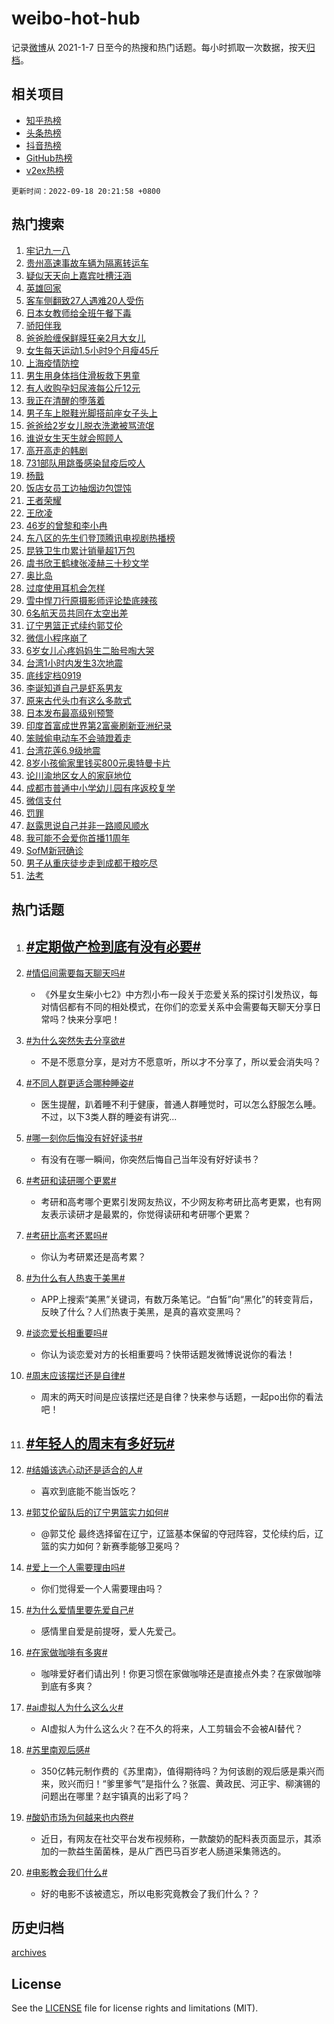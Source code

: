 # weibo-hot-hub

记录[微博](https://www.weibo.com)从 2021-1-7 日至今的热搜和热门话题。每小时抓取一次数据，按天[归档](archives)。

## 相关项目

- [知乎热榜](https://github.com/lonnyzhang423/zhihu-hot-hub)
- [头条热榜](https://github.com/lonnyzhang423/toutiao-hot-hub)
- [抖音热榜](https://github.com/lonnyzhang423/douyin-hot-hub)
- [GitHub热榜](https://github.com/lonnyzhang423/github-hot-hub)
- [v2ex热榜](https://github.com/lonnyzhang423/v2ex-hot-hub)


`更新时间：2022-09-18 20:21:58 +0800`

## 热门搜索

1. [牢记九一八](https://m.weibo.cn/search?containerid=100103type%3D1%26t%3D10%26q%3D%23%E7%89%A2%E8%AE%B0%E4%B9%9D%E4%B8%80%E5%85%AB%23&stream_entry_id=51&isnewpage=1&extparam=seat%3D1%26dgr%3D0%26cate%3D10103%26filter_type%3Drealtimehot%26c_type%3D51%26pos%3D0%26display_time%3D1663503717%26pre_seqid%3D1663503717488018222642&luicode=10000011&lfid=106003type%253D25%2526t%253D3%2526disable_hot%253D1%2526filter_type%253Drealtimehot)
1. [贵州高速事故车辆为隔离转运车](https://m.weibo.cn/search?containerid=100103type%3D1%26t%3D10%26q%3D%23%E8%B4%B5%E5%B7%9E%E9%AB%98%E9%80%9F%E4%BA%8B%E6%95%85%E8%BD%A6%E8%BE%86%E4%B8%BA%E9%9A%94%E7%A6%BB%E8%BD%AC%E8%BF%90%E8%BD%A6%23&stream_entry_id=31&isnewpage=1&extparam=seat%3D1%26dgr%3D0%26realpos%3D1%26cate%3D0%26c_type%3D31%26pos%3D0%26lcate%3D5001%26flag%3D1%26filter_type%3Drealtimehot%26band_rank%3D1%26q%3D%2523%25E8%25B4%25B5%25E5%25B7%259E%25E9%25AB%2598%25E9%2580%259F%25E4%25BA%258B%25E6%2595%2585%25E8%25BD%25A6%25E8%25BE%2586%25E4%25B8%25BA%25E9%259A%2594%25E7%25A6%25BB%25E8%25BD%25AC%25E8%25BF%2590%25E8%25BD%25A6%2523%26display_time%3D1663503717%26pre_seqid%3D1663503717488018222642&luicode=10000011&lfid=106003type%253D25%2526t%253D3%2526disable_hot%253D1%2526filter_type%253Drealtimehot)
1. [疑似天天向上嘉宾吐槽汪涵](https://m.weibo.cn/search?containerid=100103type%3D1%26t%3D10%26q%3D%23%E7%96%91%E4%BC%BC%E5%A4%A9%E5%A4%A9%E5%90%91%E4%B8%8A%E5%98%89%E5%AE%BE%E5%90%90%E6%A7%BD%E6%B1%AA%E6%B6%B5%23&stream_entry_id=31&isnewpage=1&extparam=seat%3D1%26dgr%3D0%26realpos%3D2%26cate%3D0%26c_type%3D31%26pos%3D1%26lcate%3D5001%26flag%3D2%26filter_type%3Drealtimehot%26band_rank%3D2%26q%3D%2523%25E7%2596%2591%25E4%25BC%25BC%25E5%25A4%25A9%25E5%25A4%25A9%25E5%2590%2591%25E4%25B8%258A%25E5%2598%2589%25E5%25AE%25BE%25E5%2590%2590%25E6%25A7%25BD%25E6%25B1%25AA%25E6%25B6%25B5%2523%26display_time%3D1663503717%26pre_seqid%3D1663503717488018222642&luicode=10000011&lfid=106003type%253D25%2526t%253D3%2526disable_hot%253D1%2526filter_type%253Drealtimehot)
1. [英雄回家](https://m.weibo.cn/search?containerid=100103type%3D1%26t%3D10%26q%3D%23%E8%8B%B1%E9%9B%84%E5%9B%9E%E5%AE%B6%23&stream_entry_id=31&isnewpage=1&extparam=seat%3D1%26dgr%3D0%26realpos%3D3%26cate%3D0%26c_type%3D31%26pos%3D2%26lcate%3D5001%26flag%3D0%26filter_type%3Drealtimehot%26band_rank%3D3%26q%3D%2523%25E8%258B%25B1%25E9%259B%2584%25E5%259B%259E%25E5%25AE%25B6%2523%26display_time%3D1663503717%26pre_seqid%3D1663503717488018222642&luicode=10000011&lfid=106003type%253D25%2526t%253D3%2526disable_hot%253D1%2526filter_type%253Drealtimehot)
1. [客车侧翻致27人遇难20人受伤](https://m.weibo.cn/search?containerid=100103type%3D1%26t%3D10%26q%3D%23%E5%AE%A2%E8%BD%A6%E4%BE%A7%E7%BF%BB%E8%87%B427%E4%BA%BA%E9%81%87%E9%9A%BE20%E4%BA%BA%E5%8F%97%E4%BC%A4%23&stream_entry_id=31&isnewpage=1&extparam=seat%3D1%26dgr%3D0%26realpos%3D4%26cate%3D0%26c_type%3D31%26pos%3D3%26lcate%3D5001%26flag%3D0%26filter_type%3Drealtimehot%26band_rank%3D4%26q%3D%2523%25E5%25AE%25A2%25E8%25BD%25A6%25E4%25BE%25A7%25E7%25BF%25BB%25E8%2587%25B427%25E4%25BA%25BA%25E9%2581%2587%25E9%259A%25BE20%25E4%25BA%25BA%25E5%258F%2597%25E4%25BC%25A4%2523%26display_time%3D1663503717%26pre_seqid%3D1663503717488018222642&luicode=10000011&lfid=106003type%253D25%2526t%253D3%2526disable_hot%253D1%2526filter_type%253Drealtimehot)
1. [日本女教师给全班午餐下毒](https://m.weibo.cn/search?containerid=100103type%3D1%26t%3D10%26q%3D%23%E6%97%A5%E6%9C%AC%E5%A5%B3%E6%95%99%E5%B8%88%E7%BB%99%E5%85%A8%E7%8F%AD%E5%8D%88%E9%A4%90%E4%B8%8B%E6%AF%92%23&stream_entry_id=31&isnewpage=1&extparam=seat%3D1%26dgr%3D0%26realpos%3D5%26cate%3D0%26c_type%3D31%26pos%3D4%26lcate%3D5001%26flag%3D2%26filter_type%3Drealtimehot%26band_rank%3D5%26q%3D%2523%25E6%2597%25A5%25E6%259C%25AC%25E5%25A5%25B3%25E6%2595%2599%25E5%25B8%2588%25E7%25BB%2599%25E5%2585%25A8%25E7%258F%25AD%25E5%258D%2588%25E9%25A4%2590%25E4%25B8%258B%25E6%25AF%2592%2523%26display_time%3D1663503717%26pre_seqid%3D1663503717488018222642&luicode=10000011&lfid=106003type%253D25%2526t%253D3%2526disable_hot%253D1%2526filter_type%253Drealtimehot)
1. [骄阳伴我](https://m.weibo.cn/search?containerid=100103type%3D1%26t%3D10%26q%3D%23%E9%AA%84%E9%98%B3%E4%BC%B4%E6%88%91%23&stream_entry_id=31&isnewpage=1&extparam=seat%3D1%26dgr%3D0%26realpos%3D6%26cate%3D0%26c_type%3D31%26pos%3D5%26lcate%3D5001%26flag%3D1%26filter_type%3Drealtimehot%26band_rank%3D6%26q%3D%2523%25E9%25AA%2584%25E9%2598%25B3%25E4%25BC%25B4%25E6%2588%2591%2523%26display_time%3D1663503717%26pre_seqid%3D1663503717488018222642&luicode=10000011&lfid=106003type%253D25%2526t%253D3%2526disable_hot%253D1%2526filter_type%253Drealtimehot)
1. [爸爸脸缠保鲜膜狂亲2月大女儿](https://m.weibo.cn/search?containerid=100103type%3D1%26t%3D10%26q%3D%23%E7%88%B8%E7%88%B8%E8%84%B8%E7%BC%A0%E4%BF%9D%E9%B2%9C%E8%86%9C%E7%8B%82%E4%BA%B22%E6%9C%88%E5%A4%A7%E5%A5%B3%E5%84%BF%23&stream_entry_id=31&isnewpage=1&extparam=seat%3D1%26dgr%3D0%26realpos%3D7%26cate%3D0%26c_type%3D31%26pos%3D6%26lcate%3D5001%26flag%3D0%26filter_type%3Drealtimehot%26band_rank%3D7%26q%3D%2523%25E7%2588%25B8%25E7%2588%25B8%25E8%2584%25B8%25E7%25BC%25A0%25E4%25BF%259D%25E9%25B2%259C%25E8%2586%259C%25E7%258B%2582%25E4%25BA%25B22%25E6%259C%2588%25E5%25A4%25A7%25E5%25A5%25B3%25E5%2584%25BF%2523%26display_time%3D1663503717%26pre_seqid%3D1663503717488018222642&luicode=10000011&lfid=106003type%253D25%2526t%253D3%2526disable_hot%253D1%2526filter_type%253Drealtimehot)
1. [女生每天运动1.5小时9个月瘦45斤](https://m.weibo.cn/search?containerid=100103type%3D1%26t%3D10%26q%3D%23%E5%A5%B3%E7%94%9F%E6%AF%8F%E5%A4%A9%E8%BF%90%E5%8A%A81.5%E5%B0%8F%E6%97%B69%E4%B8%AA%E6%9C%88%E7%98%A645%E6%96%A4%23&stream_entry_id=31&isnewpage=1&extparam=seat%3D1%26dgr%3D0%26realpos%3D8%26cate%3D0%26c_type%3D31%26pos%3D7%26lcate%3D5001%26flag%3D0%26filter_type%3Drealtimehot%26band_rank%3D8%26q%3D%2523%25E5%25A5%25B3%25E7%2594%259F%25E6%25AF%258F%25E5%25A4%25A9%25E8%25BF%2590%25E5%258A%25A81.5%25E5%25B0%258F%25E6%2597%25B69%25E4%25B8%25AA%25E6%259C%2588%25E7%2598%25A645%25E6%2596%25A4%2523%26display_time%3D1663503717%26pre_seqid%3D1663503717488018222642&luicode=10000011&lfid=106003type%253D25%2526t%253D3%2526disable_hot%253D1%2526filter_type%253Drealtimehot)
1. [上海疫情防控](https://m.weibo.cn/search?containerid=100103type%3D1%26t%3D10%26q%3D%E4%B8%8A%E6%B5%B7%E7%96%AB%E6%83%85%E9%98%B2%E6%8E%A7&stream_entry_id=31&isnewpage=1&extparam=seat%3D1%26dgr%3D0%26realpos%3D9%26cate%3D0%26c_type%3D31%26pos%3D8%26lcate%3D5001%26flag%3D0%26filter_type%3Drealtimehot%26band_rank%3D9%26q%3D%25E4%25B8%258A%25E6%25B5%25B7%25E7%2596%25AB%25E6%2583%2585%25E9%2598%25B2%25E6%258E%25A7%26display_time%3D1663503717%26pre_seqid%3D1663503717488018222642&luicode=10000011&lfid=106003type%253D25%2526t%253D3%2526disable_hot%253D1%2526filter_type%253Drealtimehot)
1. [男生用身体挡住滑板救下男童](https://m.weibo.cn/search?containerid=100103type%3D1%26t%3D10%26q%3D%23%E7%94%B7%E7%94%9F%E7%94%A8%E8%BA%AB%E4%BD%93%E6%8C%A1%E4%BD%8F%E6%BB%91%E6%9D%BF%E6%95%91%E4%B8%8B%E7%94%B7%E7%AB%A5%23&stream_entry_id=31&isnewpage=1&extparam=seat%3D1%26dgr%3D0%26realpos%3D10%26cate%3D0%26c_type%3D31%26pos%3D9%26lcate%3D5001%26flag%3D1%26filter_type%3Drealtimehot%26band_rank%3D10%26q%3D%2523%25E7%2594%25B7%25E7%2594%259F%25E7%2594%25A8%25E8%25BA%25AB%25E4%25BD%2593%25E6%258C%25A1%25E4%25BD%258F%25E6%25BB%2591%25E6%259D%25BF%25E6%2595%2591%25E4%25B8%258B%25E7%2594%25B7%25E7%25AB%25A5%2523%26display_time%3D1663503717%26pre_seqid%3D1663503717488018222642&luicode=10000011&lfid=106003type%253D25%2526t%253D3%2526disable_hot%253D1%2526filter_type%253Drealtimehot)
1. [有人收购孕妇尿液每公斤12元](https://m.weibo.cn/search?containerid=100103type%3D1%26t%3D10%26q%3D%23%E6%9C%89%E4%BA%BA%E6%94%B6%E8%B4%AD%E5%AD%95%E5%A6%87%E5%B0%BF%E6%B6%B2%E6%AF%8F%E5%85%AC%E6%96%A412%E5%85%83%23&stream_entry_id=31&isnewpage=1&extparam=seat%3D1%26dgr%3D0%26realpos%3D11%26cate%3D0%26c_type%3D31%26pos%3D10%26lcate%3D5001%26flag%3D2%26filter_type%3Drealtimehot%26band_rank%3D11%26q%3D%2523%25E6%259C%2589%25E4%25BA%25BA%25E6%2594%25B6%25E8%25B4%25AD%25E5%25AD%2595%25E5%25A6%2587%25E5%25B0%25BF%25E6%25B6%25B2%25E6%25AF%258F%25E5%2585%25AC%25E6%2596%25A412%25E5%2585%2583%2523%26display_time%3D1663503717%26pre_seqid%3D1663503717488018222642&luicode=10000011&lfid=106003type%253D25%2526t%253D3%2526disable_hot%253D1%2526filter_type%253Drealtimehot)
1. [我正在清醒的堕落着](https://m.weibo.cn/search?containerid=100103type%3D1%26t%3D10%26q%3D%23%E6%88%91%E6%AD%A3%E5%9C%A8%E6%B8%85%E9%86%92%E7%9A%84%E5%A0%95%E8%90%BD%E7%9D%80%23&stream_entry_id=31&isnewpage=1&extparam=seat%3D1%26dgr%3D0%26realpos%3D12%26cate%3D0%26c_type%3D31%26pos%3D11%26lcate%3D5001%26flag%3D1%26filter_type%3Drealtimehot%26band_rank%3D12%26q%3D%2523%25E6%2588%2591%25E6%25AD%25A3%25E5%259C%25A8%25E6%25B8%2585%25E9%2586%2592%25E7%259A%2584%25E5%25A0%2595%25E8%2590%25BD%25E7%259D%2580%2523%26display_time%3D1663503717%26pre_seqid%3D1663503717488018222642&luicode=10000011&lfid=106003type%253D25%2526t%253D3%2526disable_hot%253D1%2526filter_type%253Drealtimehot)
1. [男子车上脱鞋光脚搭前座女子头上](https://m.weibo.cn/search?containerid=100103type%3D1%26t%3D10%26q%3D%23%E7%94%B7%E5%AD%90%E8%BD%A6%E4%B8%8A%E8%84%B1%E9%9E%8B%E5%85%89%E8%84%9A%E6%90%AD%E5%89%8D%E5%BA%A7%E5%A5%B3%E5%AD%90%E5%A4%B4%E4%B8%8A%23&stream_entry_id=31&isnewpage=1&extparam=seat%3D1%26dgr%3D0%26realpos%3D13%26cate%3D0%26c_type%3D31%26pos%3D12%26lcate%3D5001%26flag%3D1%26filter_type%3Drealtimehot%26band_rank%3D13%26q%3D%2523%25E7%2594%25B7%25E5%25AD%2590%25E8%25BD%25A6%25E4%25B8%258A%25E8%2584%25B1%25E9%259E%258B%25E5%2585%2589%25E8%2584%259A%25E6%2590%25AD%25E5%2589%258D%25E5%25BA%25A7%25E5%25A5%25B3%25E5%25AD%2590%25E5%25A4%25B4%25E4%25B8%258A%2523%26display_time%3D1663503717%26pre_seqid%3D1663503717488018222642&luicode=10000011&lfid=106003type%253D25%2526t%253D3%2526disable_hot%253D1%2526filter_type%253Drealtimehot)
1. [爸爸给2岁女儿脱衣洗漱被骂流氓](https://m.weibo.cn/search?containerid=100103type%3D1%26t%3D10%26q%3D%23%E7%88%B8%E7%88%B8%E7%BB%992%E5%B2%81%E5%A5%B3%E5%84%BF%E8%84%B1%E8%A1%A3%E6%B4%97%E6%BC%B1%E8%A2%AB%E9%AA%82%E6%B5%81%E6%B0%93%23&stream_entry_id=31&isnewpage=1&extparam=seat%3D1%26dgr%3D0%26realpos%3D14%26cate%3D0%26c_type%3D31%26pos%3D13%26lcate%3D5001%26flag%3D0%26filter_type%3Drealtimehot%26band_rank%3D14%26q%3D%2523%25E7%2588%25B8%25E7%2588%25B8%25E7%25BB%25992%25E5%25B2%2581%25E5%25A5%25B3%25E5%2584%25BF%25E8%2584%25B1%25E8%25A1%25A3%25E6%25B4%2597%25E6%25BC%25B1%25E8%25A2%25AB%25E9%25AA%2582%25E6%25B5%2581%25E6%25B0%2593%2523%26display_time%3D1663503717%26pre_seqid%3D1663503717488018222642&luicode=10000011&lfid=106003type%253D25%2526t%253D3%2526disable_hot%253D1%2526filter_type%253Drealtimehot)
1. [谁说女生天生就会照顾人](https://m.weibo.cn/search?containerid=100103type%3D1%26t%3D10%26q%3D%23%E8%B0%81%E8%AF%B4%E5%A5%B3%E7%94%9F%E5%A4%A9%E7%94%9F%E5%B0%B1%E4%BC%9A%E7%85%A7%E9%A1%BE%E4%BA%BA%23&stream_entry_id=31&isnewpage=1&extparam=seat%3D1%26dgr%3D0%26realpos%3D15%26cate%3D0%26c_type%3D31%26pos%3D14%26lcate%3D5001%26flag%3D1%26filter_type%3Drealtimehot%26band_rank%3D15%26q%3D%2523%25E8%25B0%2581%25E8%25AF%25B4%25E5%25A5%25B3%25E7%2594%259F%25E5%25A4%25A9%25E7%2594%259F%25E5%25B0%25B1%25E4%25BC%259A%25E7%2585%25A7%25E9%25A1%25BE%25E4%25BA%25BA%2523%26display_time%3D1663503717%26pre_seqid%3D1663503717488018222642&luicode=10000011&lfid=106003type%253D25%2526t%253D3%2526disable_hot%253D1%2526filter_type%253Drealtimehot)
1. [高开高走的韩剧](https://m.weibo.cn/search?containerid=100103type%3D1%26t%3D10%26q%3D%23%E9%AB%98%E5%BC%80%E9%AB%98%E8%B5%B0%E7%9A%84%E9%9F%A9%E5%89%A7%23&stream_entry_id=31&isnewpage=1&extparam=seat%3D1%26dgr%3D0%26realpos%3D16%26cate%3D0%26c_type%3D31%26pos%3D15%26lcate%3D5001%26flag%3D1%26filter_type%3Drealtimehot%26band_rank%3D16%26q%3D%2523%25E9%25AB%2598%25E5%25BC%2580%25E9%25AB%2598%25E8%25B5%25B0%25E7%259A%2584%25E9%259F%25A9%25E5%2589%25A7%2523%26display_time%3D1663503717%26pre_seqid%3D1663503717488018222642&luicode=10000011&lfid=106003type%253D25%2526t%253D3%2526disable_hot%253D1%2526filter_type%253Drealtimehot)
1. [731部队用跳蚤感染鼠疫后咬人](https://m.weibo.cn/search?containerid=100103type%3D1%26t%3D10%26q%3D%23731%E9%83%A8%E9%98%9F%E7%94%A8%E8%B7%B3%E8%9A%A4%E6%84%9F%E6%9F%93%E9%BC%A0%E7%96%AB%E5%90%8E%E5%92%AC%E4%BA%BA%23&stream_entry_id=31&isnewpage=1&extparam=seat%3D1%26dgr%3D0%26realpos%3D17%26cate%3D0%26c_type%3D31%26pos%3D16%26lcate%3D5001%26flag%3D1%26filter_type%3Drealtimehot%26band_rank%3D17%26q%3D%2523731%25E9%2583%25A8%25E9%2598%259F%25E7%2594%25A8%25E8%25B7%25B3%25E8%259A%25A4%25E6%2584%259F%25E6%259F%2593%25E9%25BC%25A0%25E7%2596%25AB%25E5%2590%258E%25E5%2592%25AC%25E4%25BA%25BA%2523%26display_time%3D1663503717%26pre_seqid%3D1663503717488018222642&luicode=10000011&lfid=106003type%253D25%2526t%253D3%2526disable_hot%253D1%2526filter_type%253Drealtimehot)
1. [杨戬](https://m.weibo.cn/search?containerid=100103type%3D1%26t%3D10%26q%3D%E6%9D%A8%E6%88%AC&stream_entry_id=31&isnewpage=1&extparam=seat%3D1%26dgr%3D0%26realpos%3D18%26cate%3D0%26c_type%3D31%26pos%3D17%26lcate%3D5001%26flag%3D1%26filter_type%3Drealtimehot%26band_rank%3D18%26q%3D%25E6%259D%25A8%25E6%2588%25AC%26display_time%3D1663503717%26pre_seqid%3D1663503717488018222642&luicode=10000011&lfid=106003type%253D25%2526t%253D3%2526disable_hot%253D1%2526filter_type%253Drealtimehot)
1. [饭店女员工边抽烟边包馄饨](https://m.weibo.cn/search?containerid=100103type%3D1%26t%3D10%26q%3D%23%E9%A5%AD%E5%BA%97%E5%A5%B3%E5%91%98%E5%B7%A5%E8%BE%B9%E6%8A%BD%E7%83%9F%E8%BE%B9%E5%8C%85%E9%A6%84%E9%A5%A8%23&stream_entry_id=31&isnewpage=1&extparam=seat%3D1%26dgr%3D0%26realpos%3D19%26cate%3D0%26c_type%3D31%26pos%3D18%26lcate%3D5001%26flag%3D0%26filter_type%3Drealtimehot%26band_rank%3D19%26q%3D%2523%25E9%25A5%25AD%25E5%25BA%2597%25E5%25A5%25B3%25E5%2591%2598%25E5%25B7%25A5%25E8%25BE%25B9%25E6%258A%25BD%25E7%2583%259F%25E8%25BE%25B9%25E5%258C%2585%25E9%25A6%2584%25E9%25A5%25A8%2523%26display_time%3D1663503717%26pre_seqid%3D1663503717488018222642&luicode=10000011&lfid=106003type%253D25%2526t%253D3%2526disable_hot%253D1%2526filter_type%253Drealtimehot)
1. [王者荣耀](https://m.weibo.cn/search?containerid=100103type%3D1%26t%3D10%26q%3D%E7%8E%8B%E8%80%85%E8%8D%A3%E8%80%80&stream_entry_id=31&isnewpage=1&extparam=seat%3D1%26dgr%3D0%26realpos%3D20%26cate%3D0%26c_type%3D31%26pos%3D19%26lcate%3D5001%26flag%3D1%26filter_type%3Drealtimehot%26band_rank%3D20%26q%3D%25E7%258E%258B%25E8%2580%2585%25E8%258D%25A3%25E8%2580%2580%26display_time%3D1663503717%26pre_seqid%3D1663503717488018222642&luicode=10000011&lfid=106003type%253D25%2526t%253D3%2526disable_hot%253D1%2526filter_type%253Drealtimehot)
1. [王欣凌](https://m.weibo.cn/search?containerid=100103type%3D1%26t%3D10%26q%3D%23%E7%8E%8B%E6%AC%A3%E5%87%8C%23&stream_entry_id=31&isnewpage=1&extparam=seat%3D1%26dgr%3D0%26realpos%3D21%26cate%3D0%26c_type%3D31%26pos%3D20%26lcate%3D5001%26flag%3D1%26filter_type%3Drealtimehot%26band_rank%3D21%26q%3D%2523%25E7%258E%258B%25E6%25AC%25A3%25E5%2587%258C%2523%26display_time%3D1663503717%26pre_seqid%3D1663503717488018222642&luicode=10000011&lfid=106003type%253D25%2526t%253D3%2526disable_hot%253D1%2526filter_type%253Drealtimehot)
1. [46岁的曾黎和李小冉](https://m.weibo.cn/search?containerid=100103type%3D1%26t%3D10%26q%3D%2346%E5%B2%81%E7%9A%84%E6%9B%BE%E9%BB%8E%E5%92%8C%E6%9D%8E%E5%B0%8F%E5%86%89%23&stream_entry_id=31&isnewpage=1&extparam=seat%3D1%26dgr%3D0%26realpos%3D22%26cate%3D0%26c_type%3D31%26pos%3D21%26lcate%3D5001%26flag%3D0%26filter_type%3Drealtimehot%26band_rank%3D22%26q%3D%252346%25E5%25B2%2581%25E7%259A%2584%25E6%259B%25BE%25E9%25BB%258E%25E5%2592%258C%25E6%259D%258E%25E5%25B0%258F%25E5%2586%2589%2523%26display_time%3D1663503717%26pre_seqid%3D1663503717488018222642&luicode=10000011&lfid=106003type%253D25%2526t%253D3%2526disable_hot%253D1%2526filter_type%253Drealtimehot)
1. [东八区的先生们登顶腾讯电视剧热播榜](https://m.weibo.cn/search?containerid=100103type%3D1%26t%3D10%26q%3D%23%E4%B8%9C%E5%85%AB%E5%8C%BA%E7%9A%84%E5%85%88%E7%94%9F%E4%BB%AC%E7%99%BB%E9%A1%B6%E8%85%BE%E8%AE%AF%E7%94%B5%E8%A7%86%E5%89%A7%E7%83%AD%E6%92%AD%E6%A6%9C%23&stream_entry_id=31&isnewpage=1&extparam=seat%3D1%26dgr%3D0%26realpos%3D23%26cate%3D0%26c_type%3D31%26pos%3D22%26lcate%3D5001%26flag%3D0%26filter_type%3Drealtimehot%26band_rank%3D23%26q%3D%2523%25E4%25B8%259C%25E5%2585%25AB%25E5%258C%25BA%25E7%259A%2584%25E5%2585%2588%25E7%2594%259F%25E4%25BB%25AC%25E7%2599%25BB%25E9%25A1%25B6%25E8%2585%25BE%25E8%25AE%25AF%25E7%2594%25B5%25E8%25A7%2586%25E5%2589%25A7%25E7%2583%25AD%25E6%2592%25AD%25E6%25A6%259C%2523%26display_time%3D1663503717%26pre_seqid%3D1663503717488018222642&luicode=10000011&lfid=106003type%253D25%2526t%253D3%2526disable_hot%253D1%2526filter_type%253Drealtimehot)
1. [昆铁卫生巾累计销量超1万包](https://m.weibo.cn/search?containerid=100103type%3D1%26t%3D10%26q%3D%23%E6%98%86%E9%93%81%E5%8D%AB%E7%94%9F%E5%B7%BE%E7%B4%AF%E8%AE%A1%E9%94%80%E9%87%8F%E8%B6%851%E4%B8%87%E5%8C%85%23&stream_entry_id=31&isnewpage=1&extparam=seat%3D1%26dgr%3D0%26realpos%3D24%26cate%3D0%26c_type%3D31%26pos%3D23%26lcate%3D5001%26flag%3D0%26filter_type%3Drealtimehot%26band_rank%3D24%26q%3D%2523%25E6%2598%2586%25E9%2593%2581%25E5%258D%25AB%25E7%2594%259F%25E5%25B7%25BE%25E7%25B4%25AF%25E8%25AE%25A1%25E9%2594%2580%25E9%2587%258F%25E8%25B6%25851%25E4%25B8%2587%25E5%258C%2585%2523%26display_time%3D1663503717%26pre_seqid%3D1663503717488018222642&luicode=10000011&lfid=106003type%253D25%2526t%253D3%2526disable_hot%253D1%2526filter_type%253Drealtimehot)
1. [虞书欣王鹤棣张凌赫三十秒文学](https://m.weibo.cn/search?containerid=100103type%3D1%26t%3D10%26q%3D%23%E8%99%9E%E4%B9%A6%E6%AC%A3%E7%8E%8B%E9%B9%A4%E6%A3%A3%E5%BC%A0%E5%87%8C%E8%B5%AB%E4%B8%89%E5%8D%81%E7%A7%92%E6%96%87%E5%AD%A6%23&stream_entry_id=31&isnewpage=1&extparam=seat%3D1%26dgr%3D0%26realpos%3D25%26cate%3D0%26c_type%3D31%26pos%3D24%26lcate%3D5001%26flag%3D1%26filter_type%3Drealtimehot%26band_rank%3D25%26q%3D%2523%25E8%2599%259E%25E4%25B9%25A6%25E6%25AC%25A3%25E7%258E%258B%25E9%25B9%25A4%25E6%25A3%25A3%25E5%25BC%25A0%25E5%2587%258C%25E8%25B5%25AB%25E4%25B8%2589%25E5%258D%2581%25E7%25A7%2592%25E6%2596%2587%25E5%25AD%25A6%2523%26display_time%3D1663503717%26pre_seqid%3D1663503717488018222642&luicode=10000011&lfid=106003type%253D25%2526t%253D3%2526disable_hot%253D1%2526filter_type%253Drealtimehot)
1. [奥比岛](https://m.weibo.cn/search?containerid=100103type%3D1%26t%3D10%26q%3D%E5%A5%A5%E6%AF%94%E5%B2%9B&stream_entry_id=31&isnewpage=1&extparam=seat%3D1%26dgr%3D0%26realpos%3D26%26cate%3D0%26c_type%3D31%26pos%3D25%26lcate%3D5001%26flag%3D1%26filter_type%3Drealtimehot%26band_rank%3D26%26q%3D%25E5%25A5%25A5%25E6%25AF%2594%25E5%25B2%259B%26display_time%3D1663503717%26pre_seqid%3D1663503717488018222642&luicode=10000011&lfid=106003type%253D25%2526t%253D3%2526disable_hot%253D1%2526filter_type%253Drealtimehot)
1. [过度使用耳机会怎样](https://m.weibo.cn/search?containerid=100103type%3D1%26t%3D10%26q%3D%23%E8%BF%87%E5%BA%A6%E4%BD%BF%E7%94%A8%E8%80%B3%E6%9C%BA%E4%BC%9A%E6%80%8E%E6%A0%B7%23&stream_entry_id=31&isnewpage=1&extparam=seat%3D1%26dgr%3D0%26realpos%3D27%26cate%3D0%26c_type%3D31%26pos%3D26%26lcate%3D5001%26flag%3D0%26filter_type%3Drealtimehot%26band_rank%3D27%26q%3D%2523%25E8%25BF%2587%25E5%25BA%25A6%25E4%25BD%25BF%25E7%2594%25A8%25E8%2580%25B3%25E6%259C%25BA%25E4%25BC%259A%25E6%2580%258E%25E6%25A0%25B7%2523%26display_time%3D1663503717%26pre_seqid%3D1663503717488018222642&luicode=10000011&lfid=106003type%253D25%2526t%253D3%2526disable_hot%253D1%2526filter_type%253Drealtimehot)
1. [雪中悍刀行原摄影师评论垫底辣孩](https://m.weibo.cn/search?containerid=100103type%3D1%26t%3D10%26q%3D%23%E9%9B%AA%E4%B8%AD%E6%82%8D%E5%88%80%E8%A1%8C%E5%8E%9F%E6%91%84%E5%BD%B1%E5%B8%88%E8%AF%84%E8%AE%BA%E5%9E%AB%E5%BA%95%E8%BE%A3%E5%AD%A9%23&stream_entry_id=31&isnewpage=1&extparam=seat%3D1%26dgr%3D0%26realpos%3D28%26cate%3D0%26c_type%3D31%26pos%3D27%26lcate%3D5001%26flag%3D0%26filter_type%3Drealtimehot%26band_rank%3D28%26q%3D%2523%25E9%259B%25AA%25E4%25B8%25AD%25E6%2582%258D%25E5%2588%2580%25E8%25A1%258C%25E5%258E%259F%25E6%2591%2584%25E5%25BD%25B1%25E5%25B8%2588%25E8%25AF%2584%25E8%25AE%25BA%25E5%259E%25AB%25E5%25BA%2595%25E8%25BE%25A3%25E5%25AD%25A9%2523%26display_time%3D1663503717%26pre_seqid%3D1663503717488018222642&luicode=10000011&lfid=106003type%253D25%2526t%253D3%2526disable_hot%253D1%2526filter_type%253Drealtimehot)
1. [6名航天员共同在太空出差](https://m.weibo.cn/search?containerid=100103type%3D1%26t%3D10%26q%3D%236%E5%90%8D%E8%88%AA%E5%A4%A9%E5%91%98%E5%85%B1%E5%90%8C%E5%9C%A8%E5%A4%AA%E7%A9%BA%E5%87%BA%E5%B7%AE%23&stream_entry_id=31&isnewpage=1&extparam=seat%3D1%26dgr%3D0%26realpos%3D29%26cate%3D0%26c_type%3D31%26pos%3D28%26lcate%3D5001%26flag%3D1%26filter_type%3Drealtimehot%26band_rank%3D29%26q%3D%25236%25E5%2590%258D%25E8%2588%25AA%25E5%25A4%25A9%25E5%2591%2598%25E5%2585%25B1%25E5%2590%258C%25E5%259C%25A8%25E5%25A4%25AA%25E7%25A9%25BA%25E5%2587%25BA%25E5%25B7%25AE%2523%26display_time%3D1663503717%26pre_seqid%3D1663503717488018222642&luicode=10000011&lfid=106003type%253D25%2526t%253D3%2526disable_hot%253D1%2526filter_type%253Drealtimehot)
1. [辽宁男篮正式续约郭艾伦](https://m.weibo.cn/search?containerid=100103type%3D1%26t%3D10%26q%3D%23%E8%BE%BD%E5%AE%81%E7%94%B7%E7%AF%AE%E6%AD%A3%E5%BC%8F%E7%BB%AD%E7%BA%A6%E9%83%AD%E8%89%BE%E4%BC%A6%23&stream_entry_id=31&isnewpage=1&extparam=seat%3D1%26dgr%3D0%26realpos%3D30%26cate%3D0%26c_type%3D31%26pos%3D29%26lcate%3D5001%26flag%3D1%26filter_type%3Drealtimehot%26band_rank%3D30%26q%3D%2523%25E8%25BE%25BD%25E5%25AE%2581%25E7%2594%25B7%25E7%25AF%25AE%25E6%25AD%25A3%25E5%25BC%258F%25E7%25BB%25AD%25E7%25BA%25A6%25E9%2583%25AD%25E8%2589%25BE%25E4%25BC%25A6%2523%26display_time%3D1663503717%26pre_seqid%3D1663503717488018222642&luicode=10000011&lfid=106003type%253D25%2526t%253D3%2526disable_hot%253D1%2526filter_type%253Drealtimehot)
1. [微信小程序崩了](https://m.weibo.cn/search?containerid=100103type%3D1%26t%3D10%26q%3D%23%E5%BE%AE%E4%BF%A1%E5%B0%8F%E7%A8%8B%E5%BA%8F%E5%B4%A9%E4%BA%86%23&stream_entry_id=31&isnewpage=1&extparam=seat%3D1%26dgr%3D0%26realpos%3D31%26cate%3D0%26c_type%3D31%26pos%3D30%26lcate%3D5001%26flag%3D1%26filter_type%3Drealtimehot%26band_rank%3D31%26q%3D%2523%25E5%25BE%25AE%25E4%25BF%25A1%25E5%25B0%258F%25E7%25A8%258B%25E5%25BA%258F%25E5%25B4%25A9%25E4%25BA%2586%2523%26display_time%3D1663503717%26pre_seqid%3D1663503717488018222642&luicode=10000011&lfid=106003type%253D25%2526t%253D3%2526disable_hot%253D1%2526filter_type%253Drealtimehot)
1. [6岁女儿心疼妈妈生二胎号啕大哭](https://m.weibo.cn/search?containerid=100103type%3D1%26t%3D10%26q%3D%236%E5%B2%81%E5%A5%B3%E5%84%BF%E5%BF%83%E7%96%BC%E5%A6%88%E5%A6%88%E7%94%9F%E4%BA%8C%E8%83%8E%E5%8F%B7%E5%95%95%E5%A4%A7%E5%93%AD%23&stream_entry_id=31&isnewpage=1&extparam=seat%3D1%26dgr%3D0%26realpos%3D32%26cate%3D0%26c_type%3D31%26pos%3D31%26lcate%3D5001%26flag%3D0%26filter_type%3Drealtimehot%26band_rank%3D32%26q%3D%25236%25E5%25B2%2581%25E5%25A5%25B3%25E5%2584%25BF%25E5%25BF%2583%25E7%2596%25BC%25E5%25A6%2588%25E5%25A6%2588%25E7%2594%259F%25E4%25BA%258C%25E8%2583%258E%25E5%258F%25B7%25E5%2595%2595%25E5%25A4%25A7%25E5%2593%25AD%2523%26display_time%3D1663503717%26pre_seqid%3D1663503717488018222642&luicode=10000011&lfid=106003type%253D25%2526t%253D3%2526disable_hot%253D1%2526filter_type%253Drealtimehot)
1. [台湾1小时内发生3次地震](https://m.weibo.cn/search?containerid=100103type%3D1%26t%3D10%26q%3D%23%E5%8F%B0%E6%B9%BE1%E5%B0%8F%E6%97%B6%E5%86%85%E5%8F%91%E7%94%9F3%E6%AC%A1%E5%9C%B0%E9%9C%87%23&stream_entry_id=31&isnewpage=1&extparam=seat%3D1%26dgr%3D0%26realpos%3D33%26cate%3D0%26c_type%3D31%26pos%3D32%26lcate%3D5001%26flag%3D0%26filter_type%3Drealtimehot%26band_rank%3D33%26q%3D%2523%25E5%258F%25B0%25E6%25B9%25BE1%25E5%25B0%258F%25E6%2597%25B6%25E5%2586%2585%25E5%258F%2591%25E7%2594%259F3%25E6%25AC%25A1%25E5%259C%25B0%25E9%259C%2587%2523%26display_time%3D1663503717%26pre_seqid%3D1663503717488018222642&luicode=10000011&lfid=106003type%253D25%2526t%253D3%2526disable_hot%253D1%2526filter_type%253Drealtimehot)
1. [底线定档0919](https://m.weibo.cn/search?containerid=100103type%3D1%26t%3D10%26q%3D%23%E5%BA%95%E7%BA%BF%E5%AE%9A%E6%A1%A30919%23&stream_entry_id=31&isnewpage=1&extparam=seat%3D1%26dgr%3D0%26realpos%3D34%26cate%3D0%26c_type%3D31%26pos%3D33%26lcate%3D5001%26flag%3D1%26filter_type%3Drealtimehot%26band_rank%3D34%26q%3D%2523%25E5%25BA%2595%25E7%25BA%25BF%25E5%25AE%259A%25E6%25A1%25A30919%2523%26display_time%3D1663503717%26pre_seqid%3D1663503717488018222642&luicode=10000011&lfid=106003type%253D25%2526t%253D3%2526disable_hot%253D1%2526filter_type%253Drealtimehot)
1. [李诞知道自己是虾系男友](https://m.weibo.cn/search?containerid=100103type%3D1%26t%3D10%26q%3D%23%E6%9D%8E%E8%AF%9E%E7%9F%A5%E9%81%93%E8%87%AA%E5%B7%B1%E6%98%AF%E8%99%BE%E7%B3%BB%E7%94%B7%E5%8F%8B%23&stream_entry_id=31&isnewpage=1&extparam=seat%3D1%26dgr%3D0%26realpos%3D35%26cate%3D0%26c_type%3D31%26pos%3D34%26lcate%3D5001%26flag%3D0%26filter_type%3Drealtimehot%26band_rank%3D35%26q%3D%2523%25E6%259D%258E%25E8%25AF%259E%25E7%259F%25A5%25E9%2581%2593%25E8%2587%25AA%25E5%25B7%25B1%25E6%2598%25AF%25E8%2599%25BE%25E7%25B3%25BB%25E7%2594%25B7%25E5%258F%258B%2523%26display_time%3D1663503717%26pre_seqid%3D1663503717488018222642&luicode=10000011&lfid=106003type%253D25%2526t%253D3%2526disable_hot%253D1%2526filter_type%253Drealtimehot)
1. [原来古代头巾有这么多款式](https://m.weibo.cn/search?containerid=100103type%3D1%26t%3D10%26q%3D%23%E5%8E%9F%E6%9D%A5%E5%8F%A4%E4%BB%A3%E5%A4%B4%E5%B7%BE%E6%9C%89%E8%BF%99%E4%B9%88%E5%A4%9A%E6%AC%BE%E5%BC%8F%23&stream_entry_id=31&isnewpage=1&extparam=seat%3D1%26dgr%3D0%26realpos%3D36%26cate%3D0%26c_type%3D31%26pos%3D35%26lcate%3D5001%26flag%3D0%26filter_type%3Drealtimehot%26band_rank%3D36%26q%3D%2523%25E5%258E%259F%25E6%259D%25A5%25E5%258F%25A4%25E4%25BB%25A3%25E5%25A4%25B4%25E5%25B7%25BE%25E6%259C%2589%25E8%25BF%2599%25E4%25B9%2588%25E5%25A4%259A%25E6%25AC%25BE%25E5%25BC%258F%2523%26display_time%3D1663503717%26pre_seqid%3D1663503717488018222642&luicode=10000011&lfid=106003type%253D25%2526t%253D3%2526disable_hot%253D1%2526filter_type%253Drealtimehot)
1. [日本发布最高级别预警](https://m.weibo.cn/search?containerid=100103type%3D1%26t%3D10%26q%3D%23%E6%97%A5%E6%9C%AC%E5%8F%91%E5%B8%83%E6%9C%80%E9%AB%98%E7%BA%A7%E5%88%AB%E9%A2%84%E8%AD%A6%23&stream_entry_id=31&isnewpage=1&extparam=seat%3D1%26dgr%3D0%26realpos%3D37%26cate%3D0%26c_type%3D31%26pos%3D36%26lcate%3D5001%26flag%3D0%26filter_type%3Drealtimehot%26band_rank%3D37%26q%3D%2523%25E6%2597%25A5%25E6%259C%25AC%25E5%258F%2591%25E5%25B8%2583%25E6%259C%2580%25E9%25AB%2598%25E7%25BA%25A7%25E5%2588%25AB%25E9%25A2%2584%25E8%25AD%25A6%2523%26display_time%3D1663503717%26pre_seqid%3D1663503717488018222642&luicode=10000011&lfid=106003type%253D25%2526t%253D3%2526disable_hot%253D1%2526filter_type%253Drealtimehot)
1. [印度首富成世界第2富豪刷新亚洲纪录](https://m.weibo.cn/search?containerid=100103type%3D1%26t%3D10%26q%3D%23%E5%8D%B0%E5%BA%A6%E9%A6%96%E5%AF%8C%E6%88%90%E4%B8%96%E7%95%8C%E7%AC%AC2%E5%AF%8C%E8%B1%AA%E5%88%B7%E6%96%B0%E4%BA%9A%E6%B4%B2%E7%BA%AA%E5%BD%95%23&stream_entry_id=31&isnewpage=1&extparam=seat%3D1%26dgr%3D0%26realpos%3D38%26cate%3D0%26c_type%3D31%26pos%3D37%26lcate%3D5001%26flag%3D0%26filter_type%3Drealtimehot%26band_rank%3D38%26q%3D%2523%25E5%258D%25B0%25E5%25BA%25A6%25E9%25A6%2596%25E5%25AF%258C%25E6%2588%2590%25E4%25B8%2596%25E7%2595%258C%25E7%25AC%25AC2%25E5%25AF%258C%25E8%25B1%25AA%25E5%2588%25B7%25E6%2596%25B0%25E4%25BA%259A%25E6%25B4%25B2%25E7%25BA%25AA%25E5%25BD%2595%2523%26display_time%3D1663503717%26pre_seqid%3D1663503717488018222642&luicode=10000011&lfid=106003type%253D25%2526t%253D3%2526disable_hot%253D1%2526filter_type%253Drealtimehot)
1. [笨贼偷电动车不会骑蹬着走](https://m.weibo.cn/search?containerid=100103type%3D1%26t%3D10%26q%3D%23%E7%AC%A8%E8%B4%BC%E5%81%B7%E7%94%B5%E5%8A%A8%E8%BD%A6%E4%B8%8D%E4%BC%9A%E9%AA%91%E8%B9%AC%E7%9D%80%E8%B5%B0%23&stream_entry_id=31&isnewpage=1&extparam=seat%3D1%26dgr%3D0%26realpos%3D39%26cate%3D0%26c_type%3D31%26pos%3D38%26lcate%3D5001%26flag%3D1%26filter_type%3Drealtimehot%26band_rank%3D39%26q%3D%2523%25E7%25AC%25A8%25E8%25B4%25BC%25E5%2581%25B7%25E7%2594%25B5%25E5%258A%25A8%25E8%25BD%25A6%25E4%25B8%258D%25E4%25BC%259A%25E9%25AA%2591%25E8%25B9%25AC%25E7%259D%2580%25E8%25B5%25B0%2523%26display_time%3D1663503717%26pre_seqid%3D1663503717488018222642&luicode=10000011&lfid=106003type%253D25%2526t%253D3%2526disable_hot%253D1%2526filter_type%253Drealtimehot)
1. [台湾花莲6.9级地震](https://m.weibo.cn/search?containerid=100103type%3D1%26t%3D10%26q%3D%23%E5%8F%B0%E6%B9%BE%E8%8A%B1%E8%8E%B26.9%E7%BA%A7%E5%9C%B0%E9%9C%87%23&stream_entry_id=31&isnewpage=1&extparam=seat%3D1%26dgr%3D0%26realpos%3D40%26cate%3D0%26c_type%3D31%26pos%3D39%26lcate%3D5001%26flag%3D0%26filter_type%3Drealtimehot%26band_rank%3D40%26q%3D%2523%25E5%258F%25B0%25E6%25B9%25BE%25E8%258A%25B1%25E8%258E%25B26.9%25E7%25BA%25A7%25E5%259C%25B0%25E9%259C%2587%2523%26display_time%3D1663503717%26pre_seqid%3D1663503717488018222642&luicode=10000011&lfid=106003type%253D25%2526t%253D3%2526disable_hot%253D1%2526filter_type%253Drealtimehot)
1. [8岁小孩偷家里钱买800元奥特曼卡片](https://m.weibo.cn/search?containerid=100103type%3D1%26t%3D10%26q%3D%238%E5%B2%81%E5%B0%8F%E5%AD%A9%E5%81%B7%E5%AE%B6%E9%87%8C%E9%92%B1%E4%B9%B0800%E5%85%83%E5%A5%A5%E7%89%B9%E6%9B%BC%E5%8D%A1%E7%89%87%23&stream_entry_id=31&isnewpage=1&extparam=seat%3D1%26dgr%3D0%26realpos%3D41%26cate%3D0%26c_type%3D31%26pos%3D40%26lcate%3D5001%26flag%3D0%26filter_type%3Drealtimehot%26band_rank%3D41%26q%3D%25238%25E5%25B2%2581%25E5%25B0%258F%25E5%25AD%25A9%25E5%2581%25B7%25E5%25AE%25B6%25E9%2587%258C%25E9%2592%25B1%25E4%25B9%25B0800%25E5%2585%2583%25E5%25A5%25A5%25E7%2589%25B9%25E6%259B%25BC%25E5%258D%25A1%25E7%2589%2587%2523%26display_time%3D1663503717%26pre_seqid%3D1663503717488018222642&luicode=10000011&lfid=106003type%253D25%2526t%253D3%2526disable_hot%253D1%2526filter_type%253Drealtimehot)
1. [论川渝地区女人的家庭地位](https://m.weibo.cn/search?containerid=100103type%3D1%26t%3D10%26q%3D%23%E8%AE%BA%E5%B7%9D%E6%B8%9D%E5%9C%B0%E5%8C%BA%E5%A5%B3%E4%BA%BA%E7%9A%84%E5%AE%B6%E5%BA%AD%E5%9C%B0%E4%BD%8D%23&stream_entry_id=31&isnewpage=1&extparam=seat%3D1%26dgr%3D0%26realpos%3D42%26cate%3D0%26c_type%3D31%26pos%3D41%26lcate%3D5001%26flag%3D0%26filter_type%3Drealtimehot%26band_rank%3D42%26q%3D%2523%25E8%25AE%25BA%25E5%25B7%259D%25E6%25B8%259D%25E5%259C%25B0%25E5%258C%25BA%25E5%25A5%25B3%25E4%25BA%25BA%25E7%259A%2584%25E5%25AE%25B6%25E5%25BA%25AD%25E5%259C%25B0%25E4%25BD%258D%2523%26display_time%3D1663503717%26pre_seqid%3D1663503717488018222642&luicode=10000011&lfid=106003type%253D25%2526t%253D3%2526disable_hot%253D1%2526filter_type%253Drealtimehot)
1. [成都市普通中小学幼儿园有序返校复学](https://m.weibo.cn/search?containerid=100103type%3D1%26t%3D10%26q%3D%23%E6%88%90%E9%83%BD%E5%B8%82%E6%99%AE%E9%80%9A%E4%B8%AD%E5%B0%8F%E5%AD%A6%E5%B9%BC%E5%84%BF%E5%9B%AD%E6%9C%89%E5%BA%8F%E8%BF%94%E6%A0%A1%E5%A4%8D%E5%AD%A6%23&stream_entry_id=31&isnewpage=1&extparam=seat%3D1%26dgr%3D0%26realpos%3D43%26cate%3D0%26c_type%3D31%26pos%3D42%26lcate%3D5001%26flag%3D0%26filter_type%3Drealtimehot%26band_rank%3D43%26q%3D%2523%25E6%2588%2590%25E9%2583%25BD%25E5%25B8%2582%25E6%2599%25AE%25E9%2580%259A%25E4%25B8%25AD%25E5%25B0%258F%25E5%25AD%25A6%25E5%25B9%25BC%25E5%2584%25BF%25E5%259B%25AD%25E6%259C%2589%25E5%25BA%258F%25E8%25BF%2594%25E6%25A0%25A1%25E5%25A4%258D%25E5%25AD%25A6%2523%26display_time%3D1663503717%26pre_seqid%3D1663503717488018222642&luicode=10000011&lfid=106003type%253D25%2526t%253D3%2526disable_hot%253D1%2526filter_type%253Drealtimehot)
1. [微信支付](https://m.weibo.cn/search?containerid=100103type%3D1%26t%3D10%26q%3D%E5%BE%AE%E4%BF%A1%E6%94%AF%E4%BB%98&stream_entry_id=31&isnewpage=1&extparam=seat%3D1%26dgr%3D0%26realpos%3D44%26cate%3D0%26c_type%3D31%26pos%3D43%26lcate%3D5001%26flag%3D1%26filter_type%3Drealtimehot%26band_rank%3D44%26q%3D%25E5%25BE%25AE%25E4%25BF%25A1%25E6%2594%25AF%25E4%25BB%2598%26display_time%3D1663503717%26pre_seqid%3D1663503717488018222642&luicode=10000011&lfid=106003type%253D25%2526t%253D3%2526disable_hot%253D1%2526filter_type%253Drealtimehot)
1. [罚罪](https://m.weibo.cn/search?containerid=100103type%3D1%26t%3D10%26q%3D%23%E7%BD%9A%E7%BD%AA%23&stream_entry_id=31&isnewpage=1&extparam=seat%3D1%26dgr%3D0%26realpos%3D45%26cate%3D0%26c_type%3D31%26pos%3D44%26lcate%3D5001%26flag%3D1%26filter_type%3Drealtimehot%26band_rank%3D45%26q%3D%2523%25E7%25BD%259A%25E7%25BD%25AA%2523%26display_time%3D1663503717%26pre_seqid%3D1663503717488018222642&luicode=10000011&lfid=106003type%253D25%2526t%253D3%2526disable_hot%253D1%2526filter_type%253Drealtimehot)
1. [赵露思说自己并非一路顺风顺水](https://m.weibo.cn/search?containerid=100103type%3D1%26t%3D10%26q%3D%23%E8%B5%B5%E9%9C%B2%E6%80%9D%E8%AF%B4%E8%87%AA%E5%B7%B1%E5%B9%B6%E9%9D%9E%E4%B8%80%E8%B7%AF%E9%A1%BA%E9%A3%8E%E9%A1%BA%E6%B0%B4%23&stream_entry_id=31&isnewpage=1&extparam=seat%3D1%26dgr%3D0%26realpos%3D46%26cate%3D0%26c_type%3D31%26pos%3D45%26lcate%3D5001%26flag%3D0%26filter_type%3Drealtimehot%26band_rank%3D46%26q%3D%2523%25E8%25B5%25B5%25E9%259C%25B2%25E6%2580%259D%25E8%25AF%25B4%25E8%2587%25AA%25E5%25B7%25B1%25E5%25B9%25B6%25E9%259D%259E%25E4%25B8%2580%25E8%25B7%25AF%25E9%25A1%25BA%25E9%25A3%258E%25E9%25A1%25BA%25E6%25B0%25B4%2523%26display_time%3D1663503717%26pre_seqid%3D1663503717488018222642&luicode=10000011&lfid=106003type%253D25%2526t%253D3%2526disable_hot%253D1%2526filter_type%253Drealtimehot)
1. [我可能不会爱你首播11周年](https://m.weibo.cn/search?containerid=100103type%3D1%26t%3D10%26q%3D%23%E6%88%91%E5%8F%AF%E8%83%BD%E4%B8%8D%E4%BC%9A%E7%88%B1%E4%BD%A0%E9%A6%96%E6%92%AD11%E5%91%A8%E5%B9%B4%23&stream_entry_id=31&isnewpage=1&extparam=seat%3D1%26dgr%3D0%26realpos%3D47%26cate%3D0%26c_type%3D31%26pos%3D46%26lcate%3D5001%26flag%3D0%26filter_type%3Drealtimehot%26band_rank%3D47%26q%3D%2523%25E6%2588%2591%25E5%258F%25AF%25E8%2583%25BD%25E4%25B8%258D%25E4%25BC%259A%25E7%2588%25B1%25E4%25BD%25A0%25E9%25A6%2596%25E6%2592%25AD11%25E5%2591%25A8%25E5%25B9%25B4%2523%26display_time%3D1663503717%26pre_seqid%3D1663503717488018222642&luicode=10000011&lfid=106003type%253D25%2526t%253D3%2526disable_hot%253D1%2526filter_type%253Drealtimehot)
1. [SofM新冠确诊](https://m.weibo.cn/search?containerid=100103type%3D1%26t%3D10%26q%3D%23SofM%E6%96%B0%E5%86%A0%E7%A1%AE%E8%AF%8A%23&stream_entry_id=31&isnewpage=1&extparam=seat%3D1%26dgr%3D0%26realpos%3D48%26cate%3D0%26c_type%3D31%26pos%3D47%26lcate%3D5001%26flag%3D0%26filter_type%3Drealtimehot%26band_rank%3D48%26q%3D%2523SofM%25E6%2596%25B0%25E5%2586%25A0%25E7%25A1%25AE%25E8%25AF%258A%2523%26display_time%3D1663503717%26pre_seqid%3D1663503717488018222642&luicode=10000011&lfid=106003type%253D25%2526t%253D3%2526disable_hot%253D1%2526filter_type%253Drealtimehot)
1. [男子从重庆徒步走到成都干粮吃尽](https://m.weibo.cn/search?containerid=100103type%3D1%26t%3D10%26q%3D%23%E7%94%B7%E5%AD%90%E4%BB%8E%E9%87%8D%E5%BA%86%E5%BE%92%E6%AD%A5%E8%B5%B0%E5%88%B0%E6%88%90%E9%83%BD%E5%B9%B2%E7%B2%AE%E5%90%83%E5%B0%BD%23&stream_entry_id=31&isnewpage=1&extparam=seat%3D1%26dgr%3D0%26realpos%3D49%26cate%3D0%26c_type%3D31%26pos%3D48%26lcate%3D5001%26flag%3D0%26filter_type%3Drealtimehot%26band_rank%3D49%26q%3D%2523%25E7%2594%25B7%25E5%25AD%2590%25E4%25BB%258E%25E9%2587%258D%25E5%25BA%2586%25E5%25BE%2592%25E6%25AD%25A5%25E8%25B5%25B0%25E5%2588%25B0%25E6%2588%2590%25E9%2583%25BD%25E5%25B9%25B2%25E7%25B2%25AE%25E5%2590%2583%25E5%25B0%25BD%2523%26display_time%3D1663503717%26pre_seqid%3D1663503717488018222642&luicode=10000011&lfid=106003type%253D25%2526t%253D3%2526disable_hot%253D1%2526filter_type%253Drealtimehot)
1. [法考](https://m.weibo.cn/search?containerid=100103type%3D1%26t%3D10%26q%3D%23%E6%B3%95%E8%80%83%23&stream_entry_id=31&isnewpage=1&extparam=seat%3D1%26dgr%3D0%26realpos%3D50%26cate%3D0%26c_type%3D31%26pos%3D49%26lcate%3D5001%26flag%3D0%26filter_type%3Drealtimehot%26band_rank%3D50%26q%3D%2523%25E6%25B3%2595%25E8%2580%2583%2523%26display_time%3D1663503717%26pre_seqid%3D1663503717488018222642&luicode=10000011&lfid=106003type%253D25%2526t%253D3%2526disable_hot%253D1%2526filter_type%253Drealtimehot)

## 热门话题

1. [#定期做产检到底有没有必要#](https://m.weibo.cn/search?containerid=231522type%3D1%26t%3D10%26q%3D%23%E5%AE%9A%E6%9C%9F%E5%81%9A%E4%BA%A7%E6%A3%80%E5%88%B0%E5%BA%95%E6%9C%89%E6%B2%A1%E6%9C%89%E5%BF%85%E8%A6%81%23&stream_entry_id=128&isnewpage=1&extparam=seat%3D1%26dgr%3D0%26cate%3D5004%26unitid%3Dm1663503345%26pos%3D1-0-0%26c_type%3D128%26lcate%3D5004%26display_time%3D1663503718%26pre_seqid%3D1663503718660013321303&luicode=10000011&lfid=231648_-_4)
    - 

1. [#情侣间需要每天聊天吗#](https://m.weibo.cn/search?containerid=231522type%3D1%26t%3D10%26q%3D%23%E6%83%85%E4%BE%A3%E9%97%B4%E9%9C%80%E8%A6%81%E6%AF%8F%E5%A4%A9%E8%81%8A%E5%A4%A9%E5%90%97%23&stream_entry_id=128&isnewpage=1&extparam=seat%3D1%26dgr%3D0%26cate%3D5004%26unitid%3D1663423268670%26pos%3D1-0-1%26c_type%3D128%26lcate%3D5004%26display_time%3D1663503718%26pre_seqid%3D1663503718660013321303&luicode=10000011&lfid=231648_-_4)
    - 《外星女生柴小七2》中方烈小布一段关于恋爱关系的探讨引发热议，每对情侣都有不同的相处模式，在你们的恋爱关系中会需要每天聊天分享日常吗？快来分享吧！

1. [#为什么突然失去分享欲#](https://m.weibo.cn/search?containerid=231522type%3D1%26t%3D10%26q%3D%23%E4%B8%BA%E4%BB%80%E4%B9%88%E7%AA%81%E7%84%B6%E5%A4%B1%E5%8E%BB%E5%88%86%E4%BA%AB%E6%AC%B2%23&stream_entry_id=128&isnewpage=1&extparam=seat%3D1%26dgr%3D0%26cate%3D5004%26unitid%3D1663371058391%26pos%3D1-0-2%26c_type%3D128%26lcate%3D5004%26display_time%3D1663503718%26pre_seqid%3D1663503718660013321303&luicode=10000011&lfid=231648_-_4)
    - 不是不愿意分享，是对方不愿意听，所以才不分享了，所以爱会消失吗？

1. [#不同人群更适合哪种睡姿#](https://m.weibo.cn/search?containerid=231522type%3D1%26t%3D10%26q%3D%23%E4%B8%8D%E5%90%8C%E4%BA%BA%E7%BE%A4%E6%9B%B4%E9%80%82%E5%90%88%E5%93%AA%E7%A7%8D%E7%9D%A1%E5%A7%BF%23&stream_entry_id=128&isnewpage=1&extparam=seat%3D1%26dgr%3D0%26cate%3D5004%26unitid%3D1663477252057%26pos%3D1-0-3%26c_type%3D128%26lcate%3D5004%26display_time%3D1663503718%26pre_seqid%3D1663503718660013321303&luicode=10000011&lfid=231648_-_4)
    - 医生提醒，趴着睡不利于健康，普通人群睡觉时，可以怎么舒服怎么睡。不过，以下3类人群的睡姿有讲究...

1. [#哪一刻你后悔没有好好读书#](https://m.weibo.cn/search?containerid=231522type%3D1%26t%3D10%26q%3D%23%E5%93%AA%E4%B8%80%E5%88%BB%E4%BD%A0%E5%90%8E%E6%82%94%E6%B2%A1%E6%9C%89%E5%A5%BD%E5%A5%BD%E8%AF%BB%E4%B9%A6%23&stream_entry_id=128&isnewpage=1&extparam=seat%3D1%26dgr%3D0%26cate%3D5004%26unitid%3D1663331765194%26pos%3D1-0-4%26c_type%3D128%26lcate%3D5004%26display_time%3D1663503718%26pre_seqid%3D1663503718660013321303&luicode=10000011&lfid=231648_-_4)
    - 有没有在哪一瞬间，你突然后悔自己当年没有好好读书？

1. [#考研和读研哪个更累#](https://m.weibo.cn/search?containerid=231522type%3D1%26t%3D10%26q%3D%23%E8%80%83%E7%A0%94%E5%92%8C%E8%AF%BB%E7%A0%94%E5%93%AA%E4%B8%AA%E6%9B%B4%E7%B4%AF%23&stream_entry_id=128&isnewpage=1&extparam=seat%3D1%26dgr%3D0%26cate%3D5004%26unitid%3D1663397165270%26pos%3D1-0-5%26c_type%3D128%26lcate%3D5004%26display_time%3D1663503718%26pre_seqid%3D1663503718660013321303&luicode=10000011&lfid=231648_-_4)
    - 考研和高考哪个更累引发网友热议，不少网友称考研比高考更累，也有网友表示读研才是最累的，你觉得读研和考研哪个更累？

1. [#考研比高考还累吗#](https://m.weibo.cn/search?containerid=231522type%3D1%26t%3D10%26q%3D%23%E8%80%83%E7%A0%94%E6%AF%94%E9%AB%98%E8%80%83%E8%BF%98%E7%B4%AF%E5%90%97%23&stream_entry_id=128&isnewpage=1&extparam=seat%3D1%26dgr%3D0%26cate%3D5004%26unitid%3Dm1663503336%26pos%3D1-0-6%26c_type%3D128%26lcate%3D5004%26display_time%3D1663503718%26pre_seqid%3D1663503718660013321303&luicode=10000011&lfid=231648_-_4)
    - 你认为考研累还是高考累？

1. [#为什么有人热衷于美黑#](https://m.weibo.cn/search?containerid=231522type%3D1%26t%3D10%26q%3D%23%E4%B8%BA%E4%BB%80%E4%B9%88%E6%9C%89%E4%BA%BA%E7%83%AD%E8%A1%B7%E4%BA%8E%E7%BE%8E%E9%BB%91%23&stream_entry_id=128&isnewpage=1&extparam=seat%3D1%26dgr%3D0%26cate%3D5004%26unitid%3D1663425669181%26pos%3D1-0-7%26c_type%3D128%26lcate%3D5004%26display_time%3D1663503718%26pre_seqid%3D1663503718660013321303&luicode=10000011&lfid=231648_-_4)
    - APP上搜索“美黑”关键词，有数万条笔记。“白皙”向“黑化”的转变背后，反映了什么？人们热衷于美黑，是真的喜欢变黑吗？

1. [#谈恋爱长相重要吗#](https://m.weibo.cn/search?containerid=231522type%3D1%26t%3D10%26q%3D%23%E8%B0%88%E6%81%8B%E7%88%B1%E9%95%BF%E7%9B%B8%E9%87%8D%E8%A6%81%E5%90%97%23&stream_entry_id=128&isnewpage=1&extparam=seat%3D1%26dgr%3D0%26cate%3D5004%26unitid%3Dm1663503304%26pos%3D1-0-8%26c_type%3D128%26lcate%3D5004%26display_time%3D1663503718%26pre_seqid%3D1663503718660013321303&luicode=10000011&lfid=231648_-_4)
    - 你认为谈恋爱对方的长相重要吗？快带话题发微博说说你的看法！

1. [#周末应该摆烂还是自律#](https://m.weibo.cn/search?containerid=231522type%3D1%26t%3D10%26q%3D%23%E5%91%A8%E6%9C%AB%E5%BA%94%E8%AF%A5%E6%91%86%E7%83%82%E8%BF%98%E6%98%AF%E8%87%AA%E5%BE%8B%23&stream_entry_id=128&isnewpage=1&extparam=seat%3D1%26dgr%3D0%26cate%3D5004%26unitid%3Dm1663503302%26pos%3D1-0-9%26c_type%3D128%26lcate%3D5004%26display_time%3D1663503718%26pre_seqid%3D1663503718660013321303&luicode=10000011&lfid=231648_-_4)
    - 周末的两天时间是应该摆烂还是自律？快来参与话题，一起po出你的看法吧！

1. [#年轻人的周末有多好玩#](https://m.weibo.cn/search?containerid=231522type%3D1%26t%3D10%26q%3D%23%E5%B9%B4%E8%BD%BB%E4%BA%BA%E7%9A%84%E5%91%A8%E6%9C%AB%E6%9C%89%E5%A4%9A%E5%A5%BD%E7%8E%A9%23&stream_entry_id=128&isnewpage=1&extparam=seat%3D1%26dgr%3D0%26cate%3D5004%26unitid%3Dm1663503337%26pos%3D1-0-10%26c_type%3D128%26lcate%3D5004%26display_time%3D1663503718%26pre_seqid%3D1663503718660013321303&luicode=10000011&lfid=231648_-_4)
    - 

1. [#结婚该选心动还是适合的人#](https://m.weibo.cn/search?containerid=231522type%3D1%26t%3D10%26q%3D%23%E7%BB%93%E5%A9%9A%E8%AF%A5%E9%80%89%E5%BF%83%E5%8A%A8%E8%BF%98%E6%98%AF%E9%80%82%E5%90%88%E7%9A%84%E4%BA%BA%23&stream_entry_id=128&isnewpage=1&extparam=seat%3D1%26dgr%3D0%26cate%3D5004%26unitid%3Dm1663503342%26pos%3D1-0-11%26c_type%3D128%26lcate%3D5004%26display_time%3D1663503718%26pre_seqid%3D1663503718660013321303&luicode=10000011&lfid=231648_-_4)
    - 喜欢到底能不能当饭吃？

1. [#郭艾伦留队后的辽宁男篮实力如何#](https://m.weibo.cn/search?containerid=231522type%3D1%26t%3D10%26q%3D%23%E9%83%AD%E8%89%BE%E4%BC%A6%E7%95%99%E9%98%9F%E5%90%8E%E7%9A%84%E8%BE%BD%E5%AE%81%E7%94%B7%E7%AF%AE%E5%AE%9E%E5%8A%9B%E5%A6%82%E4%BD%95%23&stream_entry_id=128&isnewpage=1&extparam=seat%3D1%26dgr%3D0%26cate%3D5004%26unitid%3Dm1663503346%26pos%3D1-0-12%26c_type%3D128%26lcate%3D5004%26display_time%3D1663503718%26pre_seqid%3D1663503718660013321303&luicode=10000011&lfid=231648_-_4)
    - @郭艾伦 最终选择留在辽宁，辽篮基本保留的夺冠阵容，艾伦续约后，辽篮的实力如何？新赛季能够卫冕吗？

1. [#爱上一个人需要理由吗#](https://m.weibo.cn/search?containerid=231522type%3D1%26t%3D10%26q%3D%23%E7%88%B1%E4%B8%8A%E4%B8%80%E4%B8%AA%E4%BA%BA%E9%9C%80%E8%A6%81%E7%90%86%E7%94%B1%E5%90%97%23&stream_entry_id=128&isnewpage=1&extparam=seat%3D1%26dgr%3D0%26cate%3D5004%26unitid%3Dm1663503329%26pos%3D1-0-13%26c_type%3D128%26lcate%3D5004%26display_time%3D1663503718%26pre_seqid%3D1663503718660013321303&luicode=10000011&lfid=231648_-_4)
    - 你们觉得爱一个人需要理由吗？

1. [#为什么爱情里要先爱自己#](https://m.weibo.cn/search?containerid=231522type%3D1%26t%3D10%26q%3D%23%E4%B8%BA%E4%BB%80%E4%B9%88%E7%88%B1%E6%83%85%E9%87%8C%E8%A6%81%E5%85%88%E7%88%B1%E8%87%AA%E5%B7%B1%23&stream_entry_id=128&isnewpage=1&extparam=seat%3D1%26dgr%3D0%26cate%3D5004%26unitid%3Dm1663503319%26pos%3D1-0-14%26c_type%3D128%26lcate%3D5004%26display_time%3D1663503718%26pre_seqid%3D1663503718660013321303&luicode=10000011&lfid=231648_-_4)
    - 感情里自爱是前提呀，爱人先爱己。

1. [#在家做咖啡有多爽#](https://m.weibo.cn/search?containerid=231522type%3D1%26t%3D10%26q%3D%23%E5%9C%A8%E5%AE%B6%E5%81%9A%E5%92%96%E5%95%A1%E6%9C%89%E5%A4%9A%E7%88%BD%23&stream_entry_id=128&isnewpage=1&extparam=seat%3D1%26dgr%3D0%26cate%3D5004%26unitid%3Dm1663503322%26pos%3D1-0-15%26c_type%3D128%26lcate%3D5004%26display_time%3D1663503718%26pre_seqid%3D1663503718660013321303&luicode=10000011&lfid=231648_-_4)
    - 咖啡爱好者们请出列！你更习惯在家做咖啡还是直接点外卖？在家做咖啡到底有多爽？

1. [#ai虚拟人为什么这么火#](https://m.weibo.cn/search?containerid=231522type%3D1%26t%3D10%26q%3D%23ai%E8%99%9A%E6%8B%9F%E4%BA%BA%E4%B8%BA%E4%BB%80%E4%B9%88%E8%BF%99%E4%B9%88%E7%81%AB%23&stream_entry_id=128&isnewpage=1&extparam=seat%3D1%26dgr%3D0%26cate%3D5004%26unitid%3Dm1663503317%26pos%3D1-0-16%26c_type%3D128%26lcate%3D5004%26display_time%3D1663503718%26pre_seqid%3D1663503718660013321303&luicode=10000011&lfid=231648_-_4)
    - AI虚拟人为什么这么火？在不久的将来，人工剪辑会不会被AI替代？

1. [#苏里南观后感#](https://m.weibo.cn/search?containerid=231522type%3D1%26t%3D10%26q%3D%23%E8%8B%8F%E9%87%8C%E5%8D%97%E8%A7%82%E5%90%8E%E6%84%9F%23&stream_entry_id=128&isnewpage=1&extparam=seat%3D1%26dgr%3D0%26cate%3D5004%26unitid%3D1663337173699%26pos%3D1-0-17%26c_type%3D128%26lcate%3D5004%26display_time%3D1663503718%26pre_seqid%3D1663503718660013321303&luicode=10000011&lfid=231648_-_4)
    - 350亿韩元制作费的《苏里南》，值得期待吗？为何该剧的观后感是乘兴而来，败兴而归！“爹里爹气”是指什么？张震、黄政民、河正宇、柳演锡的问题出在哪里？赵宇镇真的出彩了吗？

1. [#酸奶市场为何越来也内卷#](https://m.weibo.cn/search?containerid=231522type%3D1%26t%3D10%26q%3D%23%E9%85%B8%E5%A5%B6%E5%B8%82%E5%9C%BA%E4%B8%BA%E4%BD%95%E8%B6%8A%E6%9D%A5%E4%B9%9F%E5%86%85%E5%8D%B7%23&stream_entry_id=128&isnewpage=1&extparam=seat%3D1%26dgr%3D0%26cate%3D5004%26unitid%3Dm1663503340%26pos%3D1-0-18%26c_type%3D128%26lcate%3D5004%26display_time%3D1663503718%26pre_seqid%3D1663503718660013321303&luicode=10000011&lfid=231648_-_4)
    - 近日，有网友在社交平台发布视频称，一款酸奶的配料表页面显示，其添加的一款益生菌菌株，是从广西巴马百岁老人肠道采集筛选的。

1. [#电影教会我们什么#](https://m.weibo.cn/search?containerid=231522type%3D1%26t%3D10%26q%3D%23%E7%94%B5%E5%BD%B1%E6%95%99%E4%BC%9A%E6%88%91%E4%BB%AC%E4%BB%80%E4%B9%88%23&stream_entry_id=128&isnewpage=1&extparam=seat%3D1%26dgr%3D0%26cate%3D5004%26unitid%3Dm1663503325%26pos%3D1-0-19%26c_type%3D128%26lcate%3D5004%26display_time%3D1663503718%26pre_seqid%3D1663503718660013321303&luicode=10000011&lfid=231648_-_4)
    - 好的电影不该被遗忘，所以电影究竟教会了我们什么？？


## 历史归档

[archives](archives)

## License

See the [LICENSE](LICENSE) file for license rights and limitations (MIT).
